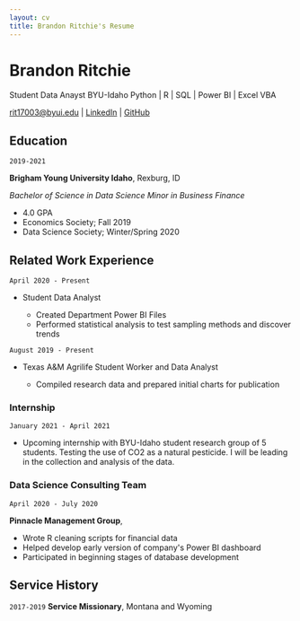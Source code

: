 ```yaml
---
layout: cv
title: Brandon Ritchie's Resume
---
```

# Brandon Ritchie
Student Data Anayst BYU-Idaho
Python | R | SQL | Power BI | Excel VBA

<div id="webaddress">
<a href="rit17003@byui.edu">rit17003@byui.edu</a>
| <a href="https://www.linkedin.com/in/brandon-k-ritchie">LinkedIn</a>
| <a href="https://github.com/brandonritchie">GitHub</a>
</div>

<!-- https://www.monique.tech/the-art-of-markdown -->

## Education

`2019-2021`

__Brigham Young University Idaho__, Rexburg, ID

_Bachelor of Science in Data Science_
_Minor in Business Finance_

- 4.0 GPA
- Economics Society; Fall 2019
- Data Science Society; Winter/Spring 2020

## Related Work Experience

`April 2020 - Present`
<ul>
<li>Student Data Analyst</li>
<ul>
<li>Created Department Power BI Files</li>
<li>Performed statistical analysis to test sampling methods and discover trends</li>
</ul>
</ul>

`August 2019 - Present`
<ul>
<li>Texas A&M Agrilife Student Worker and Data Analyst</li>
<ul>
<li>Compiled research data and prepared initial charts for publication</li>
</ul>
</ul>

### Internship

`January 2021 - April 2021`
- Upcoming internship with BYU-Idaho student research group of 5 students. Testing the use of CO2 as a natural pesticide. I will be leading in the collection and analysis of the data.


### Data Science Consulting Team

`April 2020 - July 2020`

__Pinnacle Management Group__, 

- Wrote R cleaning scripts for financial data
- Helped develop early version of company's Power BI dashboard
- Participated in beginning stages of database development

## Service History

`2017-2019`
__Service Missionary__, Montana and Wyoming



<!-- ### Footer

Last updated: May 2013 -->


